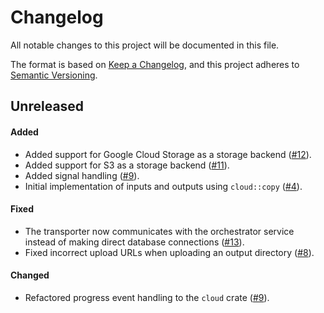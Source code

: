 # Changelog

All notable changes to this project will be documented in this file.

The format is based on [Keep a Changelog](https://keepachangelog.com/en/1.1.0/),
and this project adheres to [Semantic Versioning](https://semver.org/spec/v2.0.0.html).

## Unreleased

#### Added

* Added support for Google Cloud Storage as a storage backend ([#12](https://github.com/stjude-rust-labs/planetary/pull/12)).
* Added support for S3 as a storage backend ([#11](https://github.com/stjude-rust-labs/planetary/pull/11)).
* Added signal handling ([#9](https://github.com/stjude-rust-labs/planetary/pull/9)).
* Initial implementation of inputs and outputs using `cloud::copy` ([#4](https://github.com/stjude-rust-labs/planetary/pull/4)).

#### Fixed

* The transporter now communicates with the orchestrator service instead of
  making direct database connections ([#13](https://github.com/stjude-rust-labs/planetary/pull/13)).
* Fixed incorrect upload URLs when uploading an output directory ([#8](https://github.com/stjude-rust-labs/planetary/pull/8)).

#### Changed

* Refactored progress event handling to the `cloud` crate ([#9](https://github.com/stjude-rust-labs/planetary/pull/9)).
